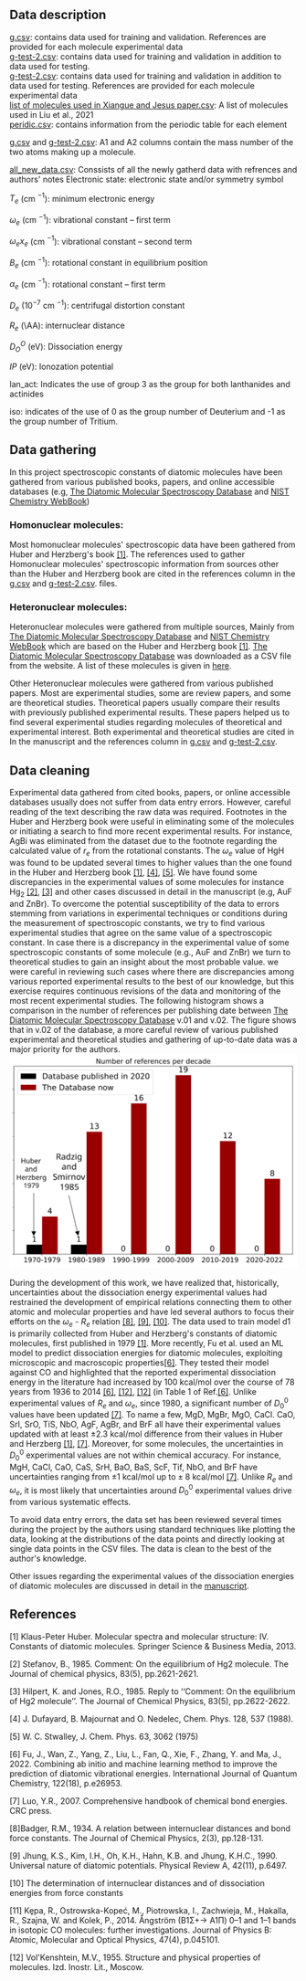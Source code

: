 ## Data description
[g.csv](https://github.com/Mahmoud-Ibrahim-Mamrstein/Spectroscopic-constants-from-atomic-properties/blob/b7fe30b53feceacd9d0e9ae47eeb9ef755adcce5/data/g.csv): contains data used for training and validation. References are provided for each molecule experimental data \
[g-test-2.csv](https://github.com/Mahmoud-Ibrahim-Mamrstein/Spectroscopic-constants-from-atomic-properties/blob/b7fe30b53feceacd9d0e9ae47eeb9ef755adcce5/data/g-test-2.csv): contains data used for training and validation in addition to data used for testing. \
[g-test-2.csv](https://github.com/Mahmoud-Ibrahim-Mamrstein/Spectroscopic-constants-from-atomic-properties/blob/b7fe30b53feceacd9d0e9ae47eeb9ef755adcce5/data/g-test-2.csv): contains data used for training and validation in addition to data used for testing. References are provided for each molecule experimental data \
[list of molecules used in Xiangue and Jesus paper.csv](https://github.com/Mahmoud-Ibrahim-Mamrstein/Spectroscopic-constants-from-atomic-properties/blob/ece9ce778381e0e7a83e75dc29c02950d5a4bd62/data/list%20of%20molecules%20used%20in%20Xiangue%20and%20Jesus%20paper.csv): A list of molecules used in Liu et al., 2021 \
[peridic.csv](https://github.com/Mahmoud-Ibrahim-Mamrstein/Spectroscopic-constants-from-atomic-properties/blob/ece9ce778381e0e7a83e75dc29c02950d5a4bd62/data/peridic.csv): contains information from the periodic table for each element

[g.csv](https://github.com/Mahmoud-Ibrahim-Mamrstein/Spectroscopic-constants-from-atomic-properties/blob/b7fe30b53feceacd9d0e9ae47eeb9ef755adcce5/data/g.csv) and [g-test-2.csv](https://github.com/Mahmoud-Ibrahim-Mamrstein/Spectroscopic-constants-from-atomic-properties/blob/b7fe30b53feceacd9d0e9ae47eeb9ef755adcce5/data/g-test-2.csv): A1 and A2 columns contain the mass number of the two atoms making up a molecule. 


[all_new_data.csv](https://github.com/Mahmoud-Ibrahim-Mamrstein/Spectroscopic-constants-from-atomic-properties/blob/8fb6627a3cf221a32150bc9b43dcf659b3174bb7/data/all_new_data.csv): Conssists of all the newly gatherd data with refrences and authors' notes
Electronic state: electronic state and/or symmetry symbol

$T_e$  (cm $^{-1}$):  minimum electronic energy 

$\omega_e$ (cm $^{-1}$): vibrational constant – first term

$\omega_ex_e$ (cm $^{-1}$): vibrational constant – second term 

$B_e$ (cm $^{-1}$): rotational constant in equilibrium position

$\alpha_e$ (cm $^{-1}$): rotational constant – first term

$D_e$ ($10^{-7}$ cm $^{-1}$): 	centrifugal distortion constant

$R_e$ (\AA): internuclear distance

$D_O^O$ (eV): Dissociation energy

$IP$ (eV): Ionozation potential

lan_act: Indicates the use of group 3 as the group for both lanthanides and actinides

iso: indicates of the use of 0 as the group number of Deuterium and -1 as the group number of Tritium.
 
## Data gathering

In this project spectroscopic constants of diatomic molecules have been gathered from various published books, papers, and online accessible databases (e.g, [The Diatomic Molecular Spectroscopy Database](https://rios.mp.fhi.mpg.de/index.php) and [NIST Chemistry WebBook](https://webbook.nist.gov/chemistry/))
### Homonuclear molecules:
Most homonuclear molecules' spectroscopic data have been gathered from Huber and Herzberg's book [[1]](#1). The references used to gather Homonuclear molecules' spectroscopic information from sources other than the Huber and Herzberg book are cited in the references column in the [g.csv](https://github.com/Mahmoud-Ibrahim-Mamrstein/Spectroscopic-constants-from-atomic-properties/blob/b7fe30b53feceacd9d0e9ae47eeb9ef755adcce5/data/g.csv) and [g-test-2.csv](https://github.com/Mahmoud-Ibrahim-Mamrstein/Spectroscopic-constants-from-atomic-properties/blob/b7fe30b53feceacd9d0e9ae47eeb9ef755adcce5/data/g-test-2.csv). files.

### Heteronuclear molecules:

Heteronuclear molecules were gathered from multiple sources, Mainly from [The Diatomic Molecular Spectroscopy Database](https://rios.mp.fhi.mpg.de/index.php) and [NIST Chemistry WebBook](https://webbook.nist.gov/chemistry/) which are based on the Huber and Herzberg book [[1]](#1). [The Diatomic Molecular Spectroscopy Database](https://rios.mp.fhi.mpg.de/index.php) was downloaded as a CSV file from the website. A list of these molecules is given in [here](https://github.com/Mahmoud-Ibrahim-Mamrstein/Spectroscopic-constants-from-atomic-properties/blob/4b6ece83b0bcaf2c5a5627ecb45ba02f5a4d9612/data/list%20of%20molecules%20used%20in%20Xiangue%20and%20Jesus%20paper.csv).

Other Heteronuclear molecules were gathered from various published papers. Most are experimental studies, some are review papers, and some are theoretical studies. Theoretical papers usually compare their results with previously published experimental results. These papers helped us to find several experimental studies regarding molecules of theoretical and experimental interest. Both experimental and theoretical studies are cited in In the manuscript and the references column in [g.csv](https://github.com/Mahmoud-Ibrahim-Mamrstein/Spectroscopic-constants-from-atomic-properties/blob/b7fe30b53feceacd9d0e9ae47eeb9ef755adcce5/data/g.csv) and [g-test-2.csv](https://github.com/Mahmoud-Ibrahim-Mamrstein/Spectroscopic-constants-from-atomic-properties/blob/b7fe30b53feceacd9d0e9ae47eeb9ef755adcce5/data/g-test-2.csv).       

## Data cleaning
Experimental data gathered from cited books, papers, or online accessible databases usually does not suffer from data entry errors. However, careful reading of the text describing the raw data was required. Footnotes in the Huber and Herzberg book were useful in eliminating some of the molecules or initiating a search to find more recent experimental results. For instance, AgBi was eliminated from the dataset due to the footnote regarding the calculated value of $r_e$ from the rotational constants. The $\omega_e$ value of HgH was found to be updated several times to higher values than the one found in the Huber and Herzberg book [[1]](#1), [[4]](#4), [[5]](#5). We have found some discrepancies in the experimental values of some molecules for instance $\text{Hg}_2$ [[2]](#2), [[3]](#3) and other cases discussed in detail in the manuscript (e.g, AuF and ZnBr). To overcome the potential susceptibility of the data to errors stemming from variations in experimental techniques or conditions during the measurement of spectroscopic constants, we try to find various experimental studies that agree on the same value of a spectroscopic constant. In case there is a discrepancy in the experimental value of some spectroscopic constants of some molecule (e.g., AuF and ZnBr) we turn to theoretical studies to gain an insight about the most probable value. we were careful in reviewing such cases where there are discrepancies among various reported experimental results to the best of our knowledge, but this exercise requires continuous revisions of the data and monitoring of the most recent experimental studies. The following histogram shows a comparison in the number of references per publishing date between [The Diatomic Molecular Spectroscopy Database](https://rios.mp.fhi.mpg.de/index.php) v.01 and v.02. The figure shows that in v.02 of the database, a more careful review of various published experimental and theoretical studies and gathering of up-to-date data was a major priority for the authors.   
![Alt text](https://github.com/Mahmoud-Ibrahim-Mamrstein/Spectroscopic-constants-from-atomic-properties/blob/71bebc2184c9a4746bf4c106f14a8287386f23cf/refrences%20_compare.svg)

During the development of this work, we have realized that, historically, uncertainties about the dissociation energy experimental values had restrained the development of empirical relations connecting them to other atomic and molecular properties and have led several authors to focus their efforts on the $\omega_e$ - $R_e$ relation [[8]](#8), [[9]](#9), [[10]](#10). The data used to train model d1 is primarily collected from Huber and Herzberg's constants of diatomic molecules, first published in 1979 [[1]](#1). More recently, Fu et al. used an ML model to predict dissociation energies for diatomic molecules, exploiting microscopic and macroscopic properties[[6]](#6). They tested their model against CO and highlighted that the reported experimental dissociation energy in the literature had increased by 100 kcal/mol over the course of 78 years from 1936 to 2014 [[6]](#6), [[12]](#12), [[12]](#12) (in Table 1 of Ref.[[6]](#6). Unlike experimental values of $R_e$ and $\omega_e$, since 1980, a significant number of $D_0^0$ values have been updated [[7]](#7). To name a few, MgD, MgBr, MgO, CaCl. CaO, SrI, SrO, TiS, NbO, AgF, AgBr, and BrF all have their experimental values updated with at least  $\pm 2.3 \ \text{kcal/mol}$ difference from their values in Huber and Herzberg [[1]](#1), [[7]](#7). Moreover, for some molecules, the uncertainties in $D_0^0$ experimental values are not within chemical accuracy. For instance, MgH, CaCl, CaO, CaS, SrH, BaO, BaS, ScF, Tif, NbO, and BrF have uncertainties ranging from $\pm 1 \ \text{kcal/mol} \ \text{up to} \pm 8 \  \text{kcal/mol}$ [[7]](#7). Unlike $R_e$ and $\omega_e$, it is most likely that uncertainties around $D_0^0$ experimental values drive from various systematic effects.


To avoid data entry errors, the data set has been reviewed several times during the project by the authors using standard techniques like plotting the data, looking at the distributions of the data points and directly looking at single data points in the CSV files. The data is clean to the best of the author's knowledge.

Other issues regarding the experimental values of the dissociation energies of diatomic molecules are discussed in detail in the [manuscript](https://github.com/Mahmoud-Ibrahim-Mamrstein/Spectroscopic-constants-from-atomic-properties/blob/a68fdfea6013637c6956adae616f566831263065/Manuscript.pdf). 


 ## References
<a id="1">[1]</a> 
Klaus-Peter Huber. Molecular spectra and molecular structure: IV. Constants of diatomic
molecules. Springer Science & Business Media, 2013.

<a id="2">[2]</a> 
Stefanov, B., 1985. Comment: On the equilibrium of Hg2 molecule. The Journal of chemical physics, 83(5), pp.2621-2621.

<a id="3">[3]</a> 
Hilpert, K. and Jones, R.O., 1985. Reply to ‘‘Comment: On the equilibrium of Hg2 molecule’’. The Journal of Chemical Physics, 83(5), pp.2622-2622.


<a id="4">[4]</a>  J. Dufayard, B. Majournat and O. Nedelec, Chem. Phys. 128, 537 (1988).

<a id="5">[5]</a> W. C. Stwalley, J. Chem. Phys. 63, 3062 (1975)

<a id="6">[6]</a> Fu, J., Wan, Z., Yang, Z., Liu, L., Fan, Q., Xie, F., Zhang, Y. and Ma, J., 2022. Combining ab initio and machine learning method to improve the prediction of diatomic vibrational energies. International Journal of Quantum Chemistry, 122(18), p.e26953.

<a id="7">[7]</a> Luo, Y.R., 2007. Comprehensive handbook of chemical bond energies. CRC press.

<a id="8">[8]</a>Badger, R.M., 1934. A relation between internuclear distances and bond force constants. The Journal of Chemical Physics, 2(3), pp.128-131.

<a id="9">[9] Jhung, K.S., Kim, I.H., Oh, K.H., Hahn, K.B. and Jhung, K.H.C., 1990. Universal nature of diatomic potentials. Physical Review A, 42(11), p.6497.

<a id="10">[10] The determination of internuclear distances and of dissociation energies from force constants

<a id="11">[11] Kȩpa, R., Ostrowska-Kopeć, M., Piotrowska, I., Zachwieja, M., Hakalla, R., Szajna, W. and Kolek, P., 2014. Ångström (B1Σ+→ A1Π) 0–1 and 1–1 bands in isotopic CO molecules: further investigations. Journal of Physics B: Atomic, Molecular and Optical Physics, 47(4), p.045101.

<a id="12">[12] Vol'Kenshtein, M.V., 1955. Structure and physical properties of molecules. Izd. Inostr. Lit., Moscow.
